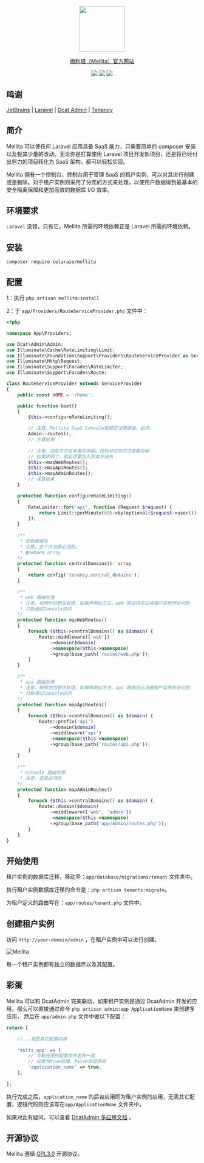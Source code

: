 <p align="center">
    <img src="https://chemex.celaraze.com/chemex-blue.png" width="120" height="120"/>
</p>

<p align="center">
<a href="http://chemex.it" target="_blank">梅利塔（Mellita）官方网站</a>
</p>

<p align="center">
    <img src="https://img.shields.io/badge/Latest Release-0.0.1-orange" />
    <img src="https://img.shields.io/badge/PHP-7.3+-green" />
    <img src="https://img.shields.io/badge/License-GPL3.0-blue" />
</p>

## 鸣谢

[JetBrains](https://jetbrains.com) | [Laravel](https://laravel.com) | [Dcat Admin](https://dcatadmin.com)
| [Tenancy](https://tenancyforlaravel.com)

## 简介

Mellita 可以使任何 Laravel 应用具备 SaaS 能力，只需要简单的 composer 安装以及极其少量的改动。无论你是打算使用 Laravel 项目开发新项目，还是将已经付出努力的项目转化为 SaaS 架构，都可以轻松实现。

Mellita 拥有一个控制台，控制台用于管理 SaaS 的租户实例，可以对其进行创建或是删除。对于租户实例则采用了分库的方式来处理，以使用户数据得到最基本的安全隔离保障和更加高效的数据库 I/O 效率。

## 环境要求

`Laravel` 没错，只有它，Mellita 所需的环境依赖正是 Laravel 所需的环境依赖。

## 安装

`composer require celaraze/mellita`

## 配置

1：执行 `php artisan mellita:install`

2：于 `app/Providers/RouteServiceProvider.php` 文件中：

```PHP
<?php

namespace App\Providers;

use Dcat\Admin\Admin;
use Illuminate\Cache\RateLimiting\Limit;
use Illuminate\Foundation\Support\Providers\RouteServiceProvider as ServiceProvider;
use Illuminate\Http\Request;
use Illuminate\Support\Facades\RateLimiter;
use Illuminate\Support\Facades\Route;

class RouteServiceProvider extends ServiceProvider
{
    public const HOME = '/home';

    public function boot()
    {
        $this->configureRateLimiting();

        // 注意，Mellita SaaS Console依赖它注册路由，必须。
        Admin::routes();
        // 注意结束
        
        // 注意，这些方法在本类中声明，找到对应的方法查看说明
        // 如果声明了，就必须要加入到本方法内
        $this->mapWebRoutes();
        $this->mapApiRoutes();
        $this->mapAdminRoutes();
        // 注意结束
    }

    protected function configureRateLimiting()
    {
        RateLimiter::for('api', function (Request $request) {
            return Limit::perMinute(60)->by(optional($request->user())->id ?: $request->ip());
        });
    }
    
    /**
     * 获取根域名 
     * 注意，这个方法是必须的。
     * @return array
    */
    protected function centralDomains(): array
    {
        return config('tenancy.central_domains');
    }

    /**
     * web 路由处理
     * 注意，按照你的想法处理，如果声明此方法，web 路由将无法被租户实例所访问到
     * 只能通过Console访问
    */
    protected function mapWebRoutes()
    {
        foreach ($this->centralDomains() as $domain) {
            Route::middleware(['web'])
                ->domain($domain)
                ->namespace($this->namespace)
                ->group(base_path('routes/web.php'));
        }
    }

    /**
     * api 路由处理
     * 注意，按照你的想法处理，如果声明此方法，api 路由将无法被租户实例所访问到
     * 只能通过Console访问
    */
    protected function mapApiRoutes()
    {
        foreach ($this->centralDomains() as $domain) {
            Route::prefix('api')
                ->domain($domain)
                ->middleware('api')
                ->namespace($this->namespace)
                ->group(base_path('routes/api.php'));
        }
    }
    
    /**
     * console 路由处理
     * 注意，这是必须的
    */
    protected function mapAdminRoutes()
    {
        foreach ($this->centralDomains() as $domain) {
            Route::domain($domain)
                ->middleware(['web', 'admin'])
                ->namespace($this->namespace)
                ->group(base_path('app/Admin/routes.php'));
        }
    }
}
```

## 开始使用

租户实例的数据库迁移，移动至：`app/database/migrations/tenant` 文件夹中。

执行租户实例数据库迁移的命令是：`php artisan tenants:migrate`。

为租户定义的路由写在：`app/routes/tenant.php` 文件中。

## 创建租户实例

访问 `http://your-domain/admin` ，在租户实例中可以进行创建。

![Mellita](https://oss.celaraze.com/mellita/mellita-admin.png)

每一个租户实例都有独立的数据库以及其配置。

## 彩蛋

Mellita 可以和 DcatAdmin 完美联动，如果租户实例是通过 DcatAdmin 开发的应用，那么可以直接通过命令 `php artisan admin:app ApplicationName` 来创建多应用，
然后在 `app/admin.php` 文件中做以下配置：

```PHP
return [

    //...我是其它配置内容
    
    'multi_app' => [
        // 与新应用的配置文件名称一致
        // 设置为true启用，false则是停用
        'application_name' => true,
    ],
    
];
```

执行完成之后，`application_name` 的后台应用即为租户实例的应用，无需其它配置，逻辑代码则应该写在`app/ApplicationNmae` 文件夹中。

如果对此有疑问，可以查看 [DcatAdmin 多应用文档](https://learnku.com/docs/dcat-admin/2.x/multi-application-multi-background/8475) 。

## 开源协议

Mellita 遵循 [GPL3.0](https://www.gnu.org/licenses/gpl-3.0.html) 开源协议。
